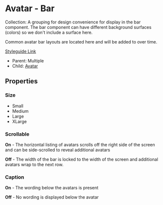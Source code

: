 # Avatar - Bar

Collection: A grouping for design convenience for display in the bar component.  The bar component can have different background surfaces (colors) so we don't include a surface here.

Common avatar bar layouts are located here and will be added to over time.

[Styleguide Link](https://zpl.io/aXyGkBK)

- Parent: Multiple
- Child: [Avatar](https://github.com/able-app/docs/blob/7bb2457d172a78e9e6528e086a642c45224c701f/controls/%CE%B5%20elements/avatar/avatar.md)

## Properties

### Size

- Small
- Medium
- Large
- XLarge

### Scrollable

**On** - The horizontal listing of avatars scrolls off the right side of the screen and can be side-scrolled to reveal additional avatars

**Off** - The width of the bar is locked to the width of the screen and additional avatars wrap to the next row.

### Caption

**On** - The wording below the avatars is present

**Off** - No wording is displayed below the avatar
